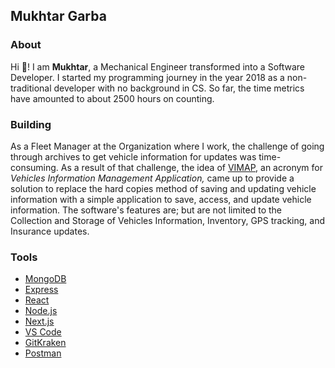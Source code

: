 ## Mukhtar Garba

### About

Hi 👋! I am **Mukhtar**, a Mechanical Engineer transformed into a Software Developer. I started my programming journey in the year 2018 as a non-traditional developer with no background in CS. So far, the time metrics have amounted to about 2500 hours on counting.

### Building

As a Fleet Manager at the Organization where I work, the challenge of going through archives to get vehicle information for updates was time-consuming.
As a result of that challenge, the idea of [VIMAP](https://www.vimap.io/), an acronym for _Vehicles Information Management Application,_ came up to provide a solution to replace the hard copies method of saving and updating vehicle information with a simple application to save, access, and update vehicle information. The software's features are; but are not limited to the Collection and Storage of Vehicles Information, Inventory, GPS tracking, and Insurance updates.

### Tools

* [MongoDB](https://www.mongodb.com/)
* [Express](https://expressjs.com/)
* [React](https://reactjs.org/)
* [Node.js](https://nodejs.org/en/)
* [Next.js](https://nextjs.org/)
* [VS Code](https://code.visualstudio.com/)
* [GitKraken](https://www.gitkraken.com/)
* [Postman](https://www.postman.com/)
